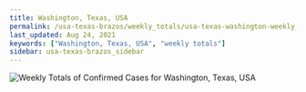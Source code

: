 ```yaml
---
title: Washington, Texas, USA
permalink: /usa-texas-brazos/weekly_totals/usa-texas-washington-weekly_totals.html
last_updated: Aug 24, 2021
keywords: ["Washington, Texas, USA", "weekly totals"]
sidebar: usa-texas-brazos_sidebar
---
```


![Weekly Totals of Confirmed Cases for Washington, Texas, USA](/covid_tracker/images/graphs/usa-texas-washington-weekly_totals_graph.png)
